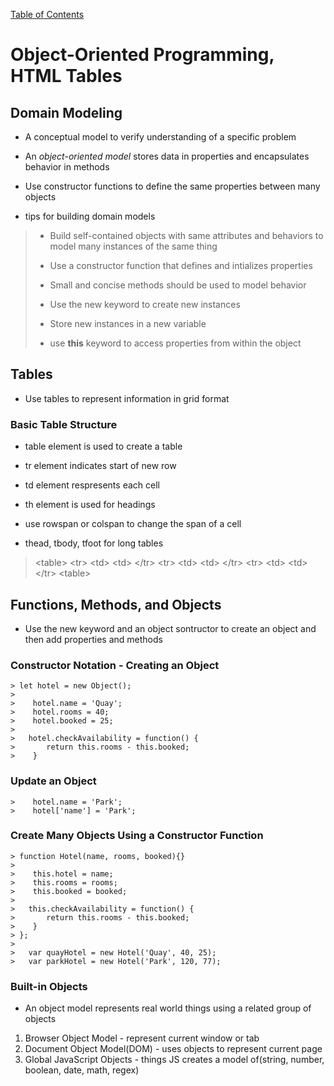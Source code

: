 [Table of Contents](https://peterjast.github.io/reading-notes/)

# **Object-Oriented Programming, HTML Tables**

## Domain Modeling

* A conceptual model to verify understanding of a specific problem

* An *object-oriented model* stores data in properties and encapsulates behavior in methods

* Use constructor functions to define the same properties between many objects

* tips for building domain models

> * Build self-contained objects with same attributes and behaviors to model many instances of the same thing
>
> * Use a constructor function that defines and intializes properties
>
> * Small and concise methods should be used to model behavior
>
> * Use the new keyword to create new instances
>
> * Store new instances in a new variable
>
> * use **this** keyword to access properties from within the object

## Tables

* Use tables to represent information in grid format

### Basic Table Structure

* table element is used to create a table

* tr element indicates start of new row

* td element respresents each cell

* th element is used for headings

* use rowspan or colspan to change the span of a cell

* thead, tbody, tfoot for long tables

> \<table>
>   \<tr>
>       \<td></td>
>       \<td></td>
>   \</tr>
>   \<tr>
>       \<td></td>
>       \<td></td>
>   \</tr>
>   \<tr>
>       \<td></td>
>       \<td></td>
>   \</tr>
> \<table>

## Functions, Methods, and Objects

* Use the new keyword and an object sontructor to create an object and then add properties and methods

### Constructor Notation - Creating an Object

    > let hotel = new Object();
    >
    >    hotel.name = 'Quay';
    >    hotel.rooms = 40;
    >    hotel.booked = 25;
    >
    >   hotel.checkAvailability = function() {
    >       return this.rooms - this.booked;    
    >    }    

### Update an Object

    >    hotel.name = 'Park';
    >    hotel['name'] = 'Park';

### Create Many Objects Using a Constructor Function

    > function Hotel(name, rooms, booked){}
    >
    >    this.hotel = name;
    >    this.rooms = rooms;
    >    this.booked = booked;
    >
    >   this.checkAvailability = function() {
    >       return this.rooms - this.booked;    
    >    }  
    > };
    >
    >   var quayHotel = new Hotel('Quay', 40, 25);
    >   var parkHotel = new Hotel('Park', 120, 77);

### Built-in Objects

* An object model represents real world things using a related group of objects

1. Browser Object Model - represent current window or tab
1. Document Object Model(DOM) - uses objects to represent current page
1. Global JavaScript Objects - things JS creates a model of(string, number, boolean, date, math, regex)